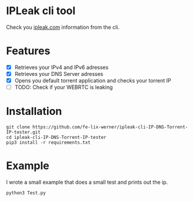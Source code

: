 # IPLeak cli tool

Check you [ipleak.com](https://ipleak.com) information from the cli.

# Features

- [x] Retrieves your IPv4 and IPv6 adresses  
- [x] Retrieves your DNS Server adresses  
- [x] Opens you default torrent application and checks your torrent IP  
- [ ] TODO: Check if your WEBRTC is leaking

# Installation

```
git clone https://github.com/fe-lix-werner/ipleak-cli-IP-DNS-Torrent-IP-tester.git
cd ipleak-cli-IP-DNS-Torrent-IP-tester
pip3 install -r requirements.txt
```

# Example

I wrote a small example that does a small test and prints out the ip.

```
python3 Test.py
```
